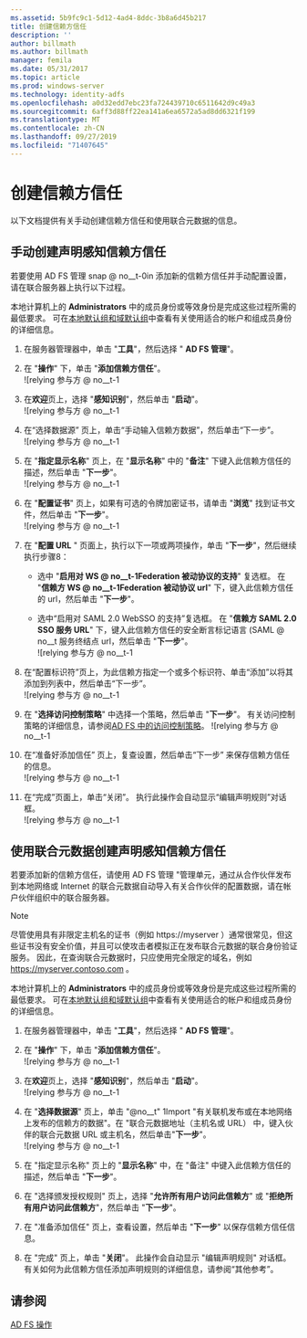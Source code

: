 ```yaml
---
ms.assetid: 5b9fc9c1-5d12-4ad4-8ddc-3b8a6d45b217
title: 创建信赖方信任
description: ''
author: billmath
ms.author: billmath
manager: femila
ms.date: 05/31/2017
ms.topic: article
ms.prod: windows-server
ms.technology: identity-adfs
ms.openlocfilehash: a0d32edd7ebc23fa724439710c6511642d9c49a3
ms.sourcegitcommit: 6aff3d88ff22ea141a6ea6572a5ad8dd6321f199
ms.translationtype: MT
ms.contentlocale: zh-CN
ms.lasthandoff: 09/27/2019
ms.locfileid: "71407645"
---
```

# <a name="create-a-relying-party-trust"></a>创建信赖方信任


以下文档提供有关手动创建信赖方信任和使用联合元数据的信息。
  
## <a name="to-create-a-claims-aware-relying-party-trust-manually"></a>手动创建声明感知信赖方信任 

若要使用 AD FS 管理 snap @ no__t-0in 添加新的信赖方信任并手动配置设置，请在联合服务器上执行以下过程。  

本地计算机上的 **Administrators** 中的成员身份或等效身份是完成这些过程所需的最低要求。  可在[本地默认组和域默认组](https://go.microsoft.com/fwlink/?LinkId=83477)中查看有关使用适合的帐户和组成员身份的详细信息。
  
1. 在服务器管理器中，单击 "**工具**"，然后选择 " **AD FS 管理**"。  
  
2.  在 "**操作**" 下，单击 "**添加信赖方信任**"。  
![relying 参与方 @ no__t-1   

3.  在**欢迎**页上，选择 "**感知识别**"，然后单击 "**启动**"。  
![relying 参与方 @ no__t-1 
  
4.  在“选择数据源” 页上，单击“手动输入信赖方数据”，然后单击“下一步”。  
![relying 参与方 @ no__t-1 
  
5.  在 "**指定显示名称**" 页上，在 "**显示名称**" 中的 "**备注**" 下键入此信赖方信任的描述，然后单击 "**下一步**"。  
![relying 参与方 @ no__t-1 

6. 在 "**配置证书**" 页上，如果有可选的令牌加密证书，请单击 "**浏览**" 找到证书文件，然后单击 "**下一步**"。  
![relying 参与方 @ no__t-1 

7.  在 "**配置 URL** " 页面上，执行以下一项或两项操作，单击 "**下一步**"，然后继续执行步骤8：  
  
    -   选中 "**启用对 WS @ no__t-1Federation 被动协议的支持**" 复选框。 在 "**信赖方 WS @ no__t-1Federation 被动协议 url**" 下，键入此信赖方信任的 url，然后单击 "**下一步**"。  
  
    -   选中“启用对 SAML 2.0 WebSSO 的支持”复选框。 在 "**信赖方 SAML 2.0 SSO 服务 URL**" 下，键入此信赖方信任的安全断言标记语言 \(SAML @ no__t 服务终结点 url，然后单击 "**下一步**"。  
![relying 参与方 @ no__t-1   

8. 在“配置标识符”页上，为此信赖方指定一个或多个标识符、单击“添加”以将其添加到列表中，然后单击“下一步”。  
![relying 参与方 @ no__t-1
  
9.  在 "**选择访问控制策略**" 中选择一个策略，然后单击 "**下一步**"。  有关访问控制策略的详细信息，请参阅[AD FS 中的访问控制策略](Access-Control-Policies-in-AD-FS.md)。 
![relying 参与方 @ no__t-1

10. 在“准备好添加信任” 页上，复查设置，然后单击“下一步” 来保存信赖方信任的信息。  
   ![relying 参与方 @ no__t-1 
11. 在“完成”页面上，单击“关闭”。 执行此操作会自动显示“编辑声明规则”对话框。  
![relying 参与方 @ no__t-1 

## <a name="to-create-a-claims-aware-relying-party-trust-using-federation-metadata"></a>使用联合元数据创建声明感知信赖方信任

若要添加新的信赖方信任，请使用 AD FS 管理 "管理单元，通过从合作伙伴发布到本地网络或 Internet 的联合元数据自动导入有关合作伙伴的配置数据，请在帐户伙伴组织中的联合服务器。

>[!NOTE]
>尽管使用具有非限定主机名的证书（例如 https://myserver ）通常很常见，但这些证书没有安全价值，并且可以使攻击者模拟正在发布联合元数据的联合身份验证服务。 因此，在查询联合元数据时，只应使用完全限定的域名，例如 https://myserver.contoso.com 。

本地计算机上的 **Administrators** 中的成员身份或等效身份是完成这些过程所需的最低要求。  可在[本地默认组和域默认组](https://go.microsoft.com/fwlink/?LinkId=83477)中查看有关使用适合的帐户和组成员身份的详细信息。


1. 在服务器管理器中，单击 "**工具**"，然后选择 " **AD FS 管理**"。  
  
2. 在 "**操作**" 下，单击 "**添加信赖方信任**"。  
   ![relying 参与方 @ no__t-1   

3. 在**欢迎**页上，选择 "**感知识别**"，然后单击 "**启动**"。  
   ![relying 参与方 @ no__t-1 
  
4. 在 "**选择数据源**" 页上，单击 "@no__t" 1Import "有关联机发布或在本地网络上发布的信赖方的数据"。在 "联合元数据地址（主机名或 URL） </strong> 中，键入伙伴的联合元数据 URL 或主机名，然后单击"**下一步**"。  
   ![relying 参与方 @ no__t-1 

5. 在 "指定显示名称" 页上的 "**显示名称**" 中，在 "备注" 中键入此信赖方信任的描述，然后单击 "**下一步**"。

6. 在 "选择颁发授权规则" 页上，选择 "**允许所有用户访问此信赖方**" 或 "**拒绝所有用户访问此信赖方**"，然后单击 "**下一步**"。

7. 在 "准备添加信任" 页上，查看设置，然后单击 "**下一步**" 以保存信赖方信任信息。

8. 在 "完成" 页上，单击 "**关闭**"。 此操作会自动显示 "编辑声明规则" 对话框。 有关如何为此信赖方信任添加声明规则的详细信息，请参阅“其他参考”。




## <a name="see-also"></a>请参阅  
[AD FS 操作](../../ad-fs/AD-FS-2016-Operations.md) 
